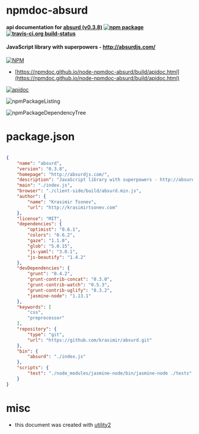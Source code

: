 # npmdoc-absurd

#### api documentation for  [absurd (v0.3.8)](http://absurdjs.com/)  [![npm package](https://img.shields.io/npm/v/npmdoc-absurd.svg?style=flat-square)](https://www.npmjs.org/package/npmdoc-absurd) [![travis-ci.org build-status](https://api.travis-ci.org/npmdoc/node-npmdoc-absurd.svg)](https://travis-ci.org/npmdoc/node-npmdoc-absurd)

#### JavaScript library with superpowers - http://absurdjs.com/

[![NPM](https://nodei.co/npm/absurd.png?downloads=true&downloadRank=true&stars=true)](https://www.npmjs.com/package/absurd)

- [https://npmdoc.github.io/node-npmdoc-absurd/build/apidoc.html](https://npmdoc.github.io/node-npmdoc-absurd/build/apidoc.html)

[![apidoc](https://npmdoc.github.io/node-npmdoc-absurd/build/screenCapture.buildCi.browser.%252Ftmp%252Fbuild%252Fapidoc.html.png)](https://npmdoc.github.io/node-npmdoc-absurd/build/apidoc.html)

![npmPackageListing](https://npmdoc.github.io/node-npmdoc-absurd/build/screenCapture.npmPackageListing.svg)

![npmPackageDependencyTree](https://npmdoc.github.io/node-npmdoc-absurd/build/screenCapture.npmPackageDependencyTree.svg)



# package.json

```json

{
    "name": "absurd",
    "version": "0.3.8",
    "homepage": "http://absurdjs.com/",
    "description": "JavaScript library with superpowers - http://absurdjs.com/",
    "main": "./index.js",
    "browser": "./client-side/build/absurd.min.js",
    "author": {
        "name": "Krasimir Tsonev",
        "url": "http://krasimirtsonev.com"
    },
    "license": "MIT",
    "dependencies": {
        "optimist": "0.6.1",
        "colors": "0.6.2",
        "gaze": "1.1.0",
        "glob": "5.0.15",
        "js-yaml": "3.0.1",
        "js-beautify": "1.4.2"
    },
    "devDependencies": {
        "grunt": "0.4.2",
        "grunt-contrib-concat": "0.3.0",
        "grunt-contrib-watch": "0.5.3",
        "grunt-contrib-uglify": "0.3.2",
        "jasmine-node": "1.13.1"
    },
    "keywords": [
        "css",
        "preprocessor"
    ],
    "repository": {
        "type": "git",
        "url": "https://github.com/krasimir/absurd.git"
    },
    "bin": {
        "absurd": "./index.js"
    },
    "scripts": {
        "test": "./node_modules/jasmine-node/bin/jasmine-node ./tests"
    }
}
```



# misc
- this document was created with [utility2](https://github.com/kaizhu256/node-utility2)
